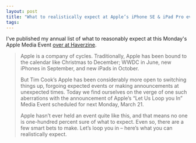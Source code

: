 ```yaml
---
layout: post
title: "What to realistically expect at Apple’s iPhone SE & iPad Pro event"
tags:
---
```

I've published my annual list of what to reasonably expect at this Monday's Apple Media Event [over at Haverzine](http://haverzine.com/2016/03/18/what-to-realistically-expect-at-apples-iphone-se-ipad-pro-event/). 

> Apple is a company of cycles. Traditionally, Apple has been bound to the calendar like Christmas to December; WWDC in June, new iPhones in September, and new iPads in October.
> 
> But Tim Cook’s Apple has been considerably more open to switching things up, forgoing expected events or making announcements at unexpected times. Today we find ourselves on the verge of one such aberrations with the announcement of Apple’s “Let Us Loop you In” Media Event scheduled for next Monday, March 21.
> 
> Apple hasn’t ever held an event quite like this, and that means no one is one-hundred percent sure of what to expect. Even so, there are a few smart bets to make. Let’s loop you in – here’s what you can realistically expect.